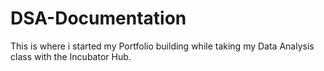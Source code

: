 # DSA-Documentation
This is where i started my Portfolio building while taking my Data Analysis class with the Incubator Hub.
